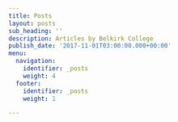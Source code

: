 ```yaml
---
title: Posts
layout: posts
sub_heading: ''
description: Articles by Belkirk College
publish_date: '2017-11-01T03:00:00.000+00:00'
menu:
  navigation:
    identifier: _posts
    weight: 4
  footer:
    identifier: _posts
    weight: 1

---
```

